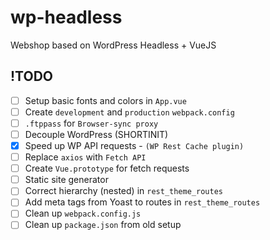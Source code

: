 # wp-headless
Webshop based on WordPress Headless + VueJS

## !TODO
- [ ] Setup basic fonts and colors in `App.vue`
- [ ] Create `development` and `production` `webpack.config`
- [ ] `.ftppass` for `Browser-sync proxy`
- [ ] Decouple WordPress (SHORTINIT)
- [x] Speed up WP API requests - ```(WP Rest Cache plugin)```
- [ ] Replace `axios` with `Fetch API`
- [ ] Create `Vue.prototype` for fetch requests
- [ ] Static site generator
- [ ] Correct hierarchy (nested) in `rest_theme_routes`
- [ ] Add meta tags from Yoast to routes in `rest_theme_routes`
- [ ] Clean up `webpack.config.js`
- [ ] Clean up `package.json` from old setup